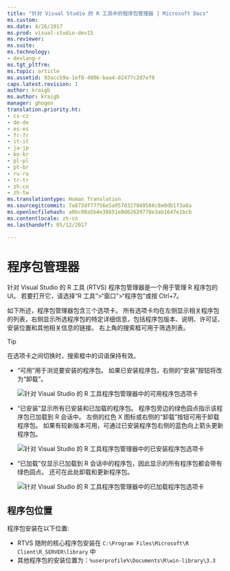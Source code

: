 ```yaml
---
title: "针对 Visual Studio 的 R 工具中的程序包管理器 | Microsoft Docs"
ms.custom: 
ms.date: 4/26/2017
ms.prod: visual-studio-dev15
ms.reviewer: 
ms.suite: 
ms.technology:
- devlang-r
ms.tgt_pltfrm: 
ms.topic: article
ms.assetid: 93accb9a-1ef8-4806-baa4-02477c2d7ef0
caps.latest.revision: 1
author: kraigb
ms.author: kraigb
manager: ghogen
translation.priority.ht:
- cs-cz
- de-de
- es-es
- fr-fr
- it-it
- ja-jp
- ko-kr
- pl-pl
- pt-br
- ru-ru
- tr-tr
- zh-cn
- zh-tw
ms.translationtype: Human Translation
ms.sourcegitcommit: 7a873df77756e5a957d327049566c8e0db1f3a8a
ms.openlocfilehash: a0bc08a5b4e38651e8d62629778e3ab1647e1bcb
ms.contentlocale: zh-cn
ms.lasthandoff: 05/12/2017

---
```



# <a name="package-manager"></a>程序包管理器

针对 Visual Studio 的 R 工具 (RTVS) 程序包管理器是一个用于管理 R 程序包的UI。 若要打开它，请选择“R 工具”>“窗口”>“程序包”或按 Ctrl+7。

如下所述，程序包管理器包含三个选项卡。 所有选项卡均在左侧显示相关程序包的列表，右侧显示所选程序包的特定详细信息，包括程序包版本、说明、许可证、安装位置和其他相关信息的链接。 右上角的搜索框可用于筛选列表。

> [!Tip]
> 在选项卡之间切换时，搜索框中的词语保持有效。

- “可用”用于浏览要安装的程序包。 如果已安装程序包，右侧的“安装”按钮将改为“卸载”。

    ![针对 Visual Studio 的 R 工具程序包管理器中的可用程序包选项卡](~/docs/rtvs/media/package-manager-available.png)

- “已安装”显示所有已安装和已加载的程序包。 程序包旁边的绿色园点指示该程序包已加载到 R 会话中。 左侧的红色 X 图标或右侧的“卸载”按钮可用于卸载程序包。 如果有较新版本可用，可通过已安装程序包右侧的蓝色向上箭头更新程序包。

    ![针对 Visual Studio 的 R 工具程序包管理器中的已安装程序包选项卡](~/docs/rtvs/media/package-manager-installed.png)

- “已加载”仅显示已加载到 R 会话中的程序包，因此显示的所有程序包都会带有绿色园点。 还可在此处卸载和更新程序包。

    ![针对 Visual Studio 的 R 工具程序包管理器中的已加载程序包选项卡](~/docs/rtvs/media/package-manager-loaded.png)

## <a name="package-locations"></a>程序包位置

程序包安装在以下位置:

- RTVS 随附的核心程序包安装在 `C:\Program Files\Microsoft\R Client\R_SERVER\library` 中
- 其他程序包的安装位置为：`%userprofile%\Documents\R\win-library\3.3`

